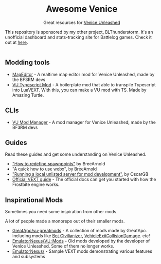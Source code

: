 <div>
<h1 align="center">Awesome Venice</h1>
<p align="center">
Great resources for <a href="https://veniceunleashed.net">Venice Unleashed</a>
</p>
</div>


<table>
<tbody>
  
This repository is sponsored by my other project, BLThunderstorm. It's an unofficial dashboard and stats-tracking site for Battlelog games. Check it out at [here](https://github.com/Nefomemes/BLThunderstorm).

</tbody>
</table>

## Modding tools

- [MapEditor](https://github.com/BF3RM/MapEditor) - A realtime map editor mod for Venice Unleashed, made by the BF3RM devs
- [VU Typescript Mod](https://github.com/AmazingTurtle/vu-typescript-mod) - A boilerplate mod that able to transpile Typescript into LuaVEXT. With this, you can make a VU mod with TS. Made by Amazing Turtle.
## CLIs

- [VU Mod Manager](https://github.com/BF3RM/vumm-cli) - A mod manager for Venice Unleashed, made by the BF3RM devs

## Guides
Read these guides and get some understanding on Venice Unleashed.

- ["How to redefine spawnpoints"](https://community.veniceunleashed.net/t/how-to-redefine-spawnpoints/397) by BreeArnold
- ["A quick how to use webx"](https://community.veniceunleashed.net/t/a-quick-how-to-use-webx/302), by BreeArnold
- ["Running a local unlisted server for mod development"](https://community.veniceunleashed.net/t/running-a-local-unlisted-server-for-mod-development/1356), by OscarGB
- [Official VEXT guide](https://docs.veniceunleashed.net/vext/guides/) - The official docs can get you started with how the Frostbite engine works. 

## Inspirational Mods
Sometimes you need some inspiration from other mods.

A lot of people made a monorepo out of their smaller mods.

- [GreatApo/vu-greatmods](https://github.com/GreatApo/vu-greatmods) - A collection of mods made by GreatApo. Including mods like [Bot Civilianizer](https://github.com/GreatApo/vu-greatmods/tree/main/Bot-Civilianizer), [VehicleExitCollisionDamage](https://github.com/GreatApo/vu-greatmods/tree/main/VehicleExitCollisionDamage). etc!
- [EmulatorNexus/VU-Mods](https://github.com/EmulatorNexus/VU-Mods) - Old mods developed by the developer of Venice Unleashed. Some of them no longer works.
- [EmulatorNexus/](https://github.com/EmulatorNexus/VEXT-Samples) - Sample VEXT mods demonstrating various features and subsystems
